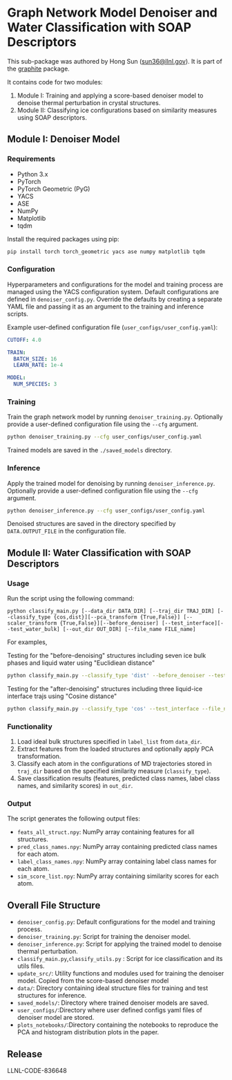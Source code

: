 # Graph Network Model Denoiser and Water Classification with SOAP Descriptors

This sub-package was authored by Hong Sun (sun36@llnl.gov). It is part of the [graphite](https://github.com/LLNL/graphite) package.

It contains code for two modules:

1. Module I: Training and applying a score-based denoiser model to denoise thermal perturbation in crystal structures.
2. Module II: Classifying ice configurations based on similarity measures using SOAP descriptors.

## Module I: Denoiser Model

### Requirements

- Python 3.x
- PyTorch
- PyTorch Geometric (PyG)
- YACS
- ASE
- NumPy
- Matplotlib
- tqdm

Install the required packages using pip:

```bash
pip install torch torch_geometric yacs ase numpy matplotlib tqdm
```

### Configuration

Hyperparameters and configurations for the model and training process are managed using the YACS configuration system. Default configurations are defined in `denoiser_config.py`. Override the defaults by creating a separate YAML file and passing it as an argument to the training and inference scripts.

Example user-defined configuration file (`user_configs/user_config.yaml`):

```yaml
CUTOFF: 4.0

TRAIN:
  BATCH_SIZE: 16
  LEARN_RATE: 1e-4

MODEL:
  NUM_SPECIES: 3
```

### Training

Train the graph network model by running `denoiser_training.py`. Optionally provide a user-defined configuration file using the `--cfg` argument.

```bash
python denoiser_training.py --cfg user_configs/user_config.yaml
```

Trained models are saved in the `./saved_models` directory.

### Inference

Apply the trained model for denoising by running `denoiser_inference.py`. Optionally provide a user-defined configuration file using the `--cfg` argument.

```bash
python denoiser_inference.py --cfg user_configs/user_config.yaml
```

Denoised structures are saved in the directory specified by `DATA.OUTPUT_FILE` in the configuration file.

## Module II: Water Classification with SOAP Descriptors

### Usage

Run the script using the following command:

```
python classify_main.py [--data_dir DATA_DIR] [--traj_dir TRAJ_DIR] [--classify_type {cos,dist}][--pca_transform {True,False}] [--scaler_transform {True,False}][--before_denoiser] [--test_interface][--test_water_bulk] [--out_dir OUT_DIR] [--file_name FILE_name]
```
For examples,

Testing for the "before-denoising" structures including seven ice bulk phases and liquid water using "Euclidiean distance"
```bash
python classify_main.py --classify_type 'dist' --before_denoiser --test_water_bulk --file_name 'before_denoiser_water_pca_dist' > log_dist_water_before
```

Testing for the "after-denoising" structures including three liquid-ice interface trajs using "Cosine distance"
```bash
python classify_main.py --classify_type 'cos' --test_interface --file_name 'cos_after_interface' > log_cos_after_interface 
```   

### Functionality

1. Load ideal bulk structures specified in `label_list` from `data_dir`.
2. Extract features from the loaded structures and optionally apply PCA transformation.
3. Classify each atom in the configurations of MD trajectories stored in `traj_dir` based on the specified similarity measure (`classify_type`).
4. Save classification results (features, predicted class names, label class names, and similarity scores) in `out_dir`.

### Output

The script generates the following output files:

- `feats_all_struct.npy`: NumPy array containing features for all structures.
- `pred_class_names.npy`: NumPy array containing predicted class names for each atom.
- `label_class_names.npy`: NumPy array containing label class names for each atom.
- `sim_score_list.npy`: NumPy array containing similarity scores for each atom.

## Overall File Structure

- `denoiser_config.py`: Default configurations for the model and training process.
- `denoiser_training.py`: Script for training the denoiser model.
- `denoiser_inference.py`: Script for applying the trained model to denoise thermal perturbation.
- `classify_main.py`,`classify_utils.py` : Script for ice classification and its utils files.
- `update_src/`: Utility functions and modules used for training the denoiser model. Copied from the score-based denoiser model
- `data/`: Directory containing ideal structure files for training and test structures for inference.
- `saved_models/`: Directory where trained denoiser models are saved.
- `user_configs/`:Directory where user defined configs yaml files of denoiser model are stored.
- `plots_notebooks/`:Directory containing the notebooks to reproduce the PCA and histogram distribution plots in the paper.


## Release
LLNL-CODE-836648

